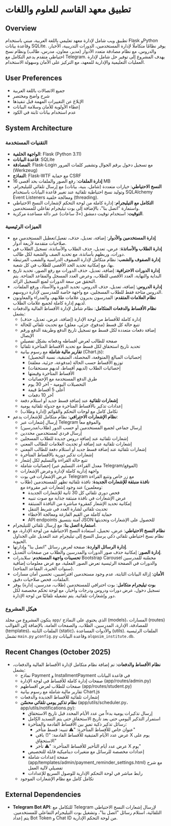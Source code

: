 # تطبيق معهد القاسم للعلوم واللغات

## Overview
تطبيق ويب شامل لإدارة معهد تعليمي باللغة العربية، مبني باستخدام Flask وPython وقاعدة بيانات SQLite. يوفر نظامًا متكاملًا لإدارة المستخدمين، الدورات التدريبية، الأخبار، والدروس، مع نظام مصادقة متعدد الأدوار (مدير، معاون، مدرس، طالب) ونظام نسخ احتياطي متقدم يدعم التكامل مع Telegram. يهدف المشروع إلى توفير حل شامل لإدارة العمليات التعليمية والإدارية للمعهد، مع التركيز على الأمان وسهولة الاستخدام.

## User Preferences
- جميع الاتصالات باللغة العربية
- شرح واضح ومختصر
- الإبلاغ عن التغييرات المهمة قبل تنفيذها
- إعطاء الأولوية للأمان وسلامة البيانات
- عدم استخدام بيانات ثابتة في الكود

## System Architecture

### التقنيات المستخدمة
-   **الواجهة الخلفية**: Flask (Python 3.11)
-   **قاعدة البيانات**: SQLite
-   **المصادقة**: Flask-Login مع تسجيل دخول برقم الجوال وتشفير كلمات المرور (Werkzeug)
-   **النماذج**: Flask-WTF مع حماية CSRF
-   **إدارة الملفات**: رفع الصور والملفات بحد أقصى 16 MB
-   **النسخ الاحتياطي**: خيارات متعددة (شامل، بنية، بيانات) مع إرسال تلقائي للتيليجرام، وتوليد نسخ احتياطية تلقائية عند تغيير قاعدة البيانات باستخدام SQLAlchemy Event Listeners ومعالجة خلفية (threading).
-   **التكامل مع التيليجرام**: إدارة كاملة من لوحة التحكم لإشعارات النسخ الاحتياطي واستمارة "اتصل بنا"، بالإضافة إلى بوت تيليجرام تفاعلي للمستخدمين.
-   **التوقيت**: استخدام توقيت دمشق (+3 ساعات) عبر دالة مساعدة مركزية.

### الميزات الرئيسية
-   **إدارة المستخدمين والأدوار**: إضافة، تعديل، حذف، تفعيل/تعطيل المستخدمين مع صلاحيات متقدمة لأربعة أدوار.
-   **إدارة الطلاب والأساتذة**: عرض، تعديل، حذف الطلاب والأساتذة، تسجيل الطلاب في دورات، وربطهم بأساتذة، مع تحديد الصف والشعبة لكل طالب.
-   **إدارة الصفوف والشعب**: نظام متكامل لإدارة الصفوف الدراسية والشعب المرتبطة بها، مع إمكانية تحديد الحد الأقصى للطلاب في كل شعبة.
-   **إدارة الدورات الاحترافية**: إضافة، تعديل، حذف الدورات مع رفع الصور، تحديد تاريخ البداية والنهاية، العدد الأقصى للطلاب، وعرض العدد المسجل والمقاعد المتاحة. يتم التحقق من سعة الدورات لمنع التسجيل الزائد.
-   **إدارة الدروس**: إضافة، تعديل، حذف الدروس، تحديد الدورة والأستاذ، ورفع الملفات. الدروس متاحة فقط للطلاب المسجلين، مع واجهة خاصة للمدرسين لإدارة دروسهم.
-   **نظام العلامات المتقدم**: المدرسون يديرون علامات طلابهم، والمدراء والمعاونون لديهم إدارة كاملة لجميع علامات الطلاب.
-   **نظام الأقساط والدفعات المتكامل**: نظام شامل لإدارة الأقساط المالية والدفعات يشمل:
    - إدارة كاملة للأقساط من لوحة الإدارة (إضافة، عرض، تعديل، حذف)
    - تتبع حالة كل قسط (مدفوع، جزئي، معلق) مع تحديث تلقائي للحالة
    - إضافة دفعات متعددة لكل قسط مع تسجيل تاريخ الدفع وطريقة الدفع ورقم الإيصال
    - صفحة للطالب لعرض أقساطه ودفعاته بشكل تفصيلي
    - تحديد تاريخ استحقاق لكل قسط مع تحديد الأقساط المتأخرة تلقائياً
    - **تقارير مالية شاملة** مع رسوم بيانية (Chart.js):
      - إحصائيات المبالغ (المتوقعة، المحصلة، المتبقية، نسبة التحصيل)
      - توزيع الأقساط حسب الحالة (مدفوعة، جزئية، معلقة)
      - إحصائيات الطلاب (لديهم أقساط، لديهم مستحقات)
      - الأقساط المتأخرة وقيمتها
      - طرق الدفع المستخدمة مع الإحصائيات
      - التحصيلات اليومية - آخر 30 يوم
      - أعلى 5 أقساط قيمة
      - آخر 10 دفعات
    - **إشعارات تلقائية** عند إضافة قسط جديد أو استلام دفعة
    - إعدادات تذكير بالأقساط المتأخرة مع جدولة تلقائية يومية
    - تكامل كامل مع لوحات التحكم والقوائم (إدارة وطلاب)
-   **نظام الإشعارات الاحترافي**: نظام متكامل للإشعارات يدعم:
    - إرسال إشعارات عبر Telegram والموقع معاً
    - إرسال جماعي لجميع المستخدمين أو حسب الدور (طلاب/مدرسين)
    - إرسال فردي لمستخدمين محددين
    - إشعارات تلقائية عند إضافة دروس جديدة للطلاب المسجلين
    - إشعارات تلقائية عند إضافة أو تحديث العلامات للطالب المعني
    - إشعارات تلقائية عند إضافة قسط جديد أو استلام دفعة للطالب المعني
    - إشعارات تذكير دورية بالأقساط المتأخرة
    - تتبع حالة القراءة والتسليم لكل إشعار
    - إحصائيات شاملة (معدل القراءة، التسليم عبر Telegram/الموقع)
    - واجهة إدارية كاملة لإدارة وعرض الإشعارات
    - عرض الإشعارات في بوت Telegram مع زر خاص وتتبع القراءة
    - **نافذة منبثقة للإشعارات الجديدة**: نافذة تلقائية تظهر للمستخدمين (طلاب ومعلمين) عند وجود إشعارات غير مقروءة مع:
      - فحص دوري تلقائي كل 30 ثانية للإشعارات الجديدة
      - عرض الإشعارات في نافذة منبثقة جذابة مع صوت تنبيه
      - إمكانية تحديد الإشعار كمقروء مباشرة من النافذة المنبثقة
      - تحديث تلقائي لشارة العدد في شريط التنقل
      - حماية كاملة من القيم الفارغة ومعالجة الأخطاء
      - API endpoints آمنة بتنسيق JSON للحصول على الإشعارات وتحديثها
-   **استمارة اتصل بنا**: مع إرسال تلقائي للتيليجرام.
-   **نظام النسخ الاحتياطي**: عرض، تحميل، استعادة النسخ الاحتياطية من لوحة الإدارة، مع نظام نسخ احتياطي تلقائي ذكي يرسل النسخ إلى تيليجرام عند التعديل على الجداول الحيوية.
-   **إدارة الرسائل الواردة**: صفحة لعرض رسائل "اتصل بنا" وإدارتها.
-   **إدارة الصور**: إمكانية حذف صور الدورات والمدرسين والطلاب من صفحات التعديل.
-   **تحسينات واجهة المستخدم**: سلايدرات Bootstrap Carousel محسّنة للمدرسين والدورات في الصفحة الرئيسية تعرض الصور الفعلية، مع عرض معلومات إضافية (سنوات الخبرة، المقاعد المتاحة).
-   **الأمان**: إزالة البيانات الثابتة، عدم وجود مستخدمين افتراضيين، تحسين أمان مسارات الملفات، فحص صلاحيات دقيق.
-   **بوت تيليجرام متكامل**: بوت احترافي للمستخدمين (طلاب، مدرسين، إدارة) يوفر تسجيل دخول، عرض دورات ودروس ودرجات وأخبار، مع لوحة تحكم مخصصة لكل دور وإشعارات تلقائية. يتم تشغيله تلقائيًا من لوحة الإدارة.

### هيكل المشروع
يتكون المشروع من مجلد `app/` الذي يحتوي على النماذج (models)، المسارات (routes) للمصادقة، الإدارة، المدرسين، الطلاب، والصفحات العامة، بالإضافة إلى القوالب (templates)، الملفات الثابتة (static)، والأدوات المساعدة (utils). الملفات الرئيسية تشمل `main.py` و`config.py` وقاعدة البيانات `alqasim_institute.db`.

## Recent Changes (October 2025)
-   **نظام الأقساط والدفعات**: تم إضافة نظام متكامل لإدارة الأقساط المالية والدفعات، يشمل:
    - نماذج Payment و InstallmentPayment في قاعدة البيانات
    - صفحات إدارة كاملة للأقساط في لوحة الإدارة (app/routes/admin.py)
    - صفحات للطلاب لعرض أقساطهم (app/routes/student.py)
    - تقارير مالية شاملة مع رسوم بيانية Chart.js
    - إشعارات تلقائية للأقساط الجديدة والدفعات
    - **نظام تذكير يومي تلقائي محسّن** (app/utils/scheduler.py، app/utils/notifications.py):
      - إرسال تذكيرات يومية بدءاً من عدد الأيام المحدد قبل تاريخ الاستحقاق
      - استمرار التذكير اليومي حتى بعد تاريخ الاستحقاق حتى يتم التسديد الكامل
      - رسائل تذكير ذكية تميز بين الأقساط القادمة والمتأخرة:
        - عنوان خاص للأقساط المتأخرة: "⚠️ تنبيه: قسط متأخر"
        - عرض عدد الأيام المتبقية للأقساط القادمة: "⏰ باقي X يوم على الاستحقاق"
        - عرض عدد أيام التأخير للأقساط المتأخرة: "⚠️ تأخر X يوم"
      - إعدادات مخصصة للرسائل مع متغيرات ديناميكية قابلة للتخصيص
      - صفحة إعدادات شاملة (app/templates/admin/payment_reminder_settings.html) مع شرح تفصيلي لآلية العمل
      - رابط مباشر في لوحة التحكم الإدارية للوصول السريع للإعدادات
    - تكامل كامل مع نظام الإشعارات الموجود

## External Dependencies
-   **Telegram Bot API**: للتكامل مع Telegram لإرسال إشعارات النسخ الاحتياطي التلقائية، استلام رسائل "اتصل بنا"، وتشغيل بوت التيليجرام التفاعلي للمستخدمين. يتم إعداد Bot Token و Chat ID من لوحة التحكم الإدارية.